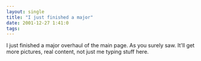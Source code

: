 ```yaml
---
layout: single
title: "I just finished a major"
date: 2001-12-27 1:41:0
tags: 
---
```


I just finished a major overhaul of the main page. As you surely saw. It'll get more pictures, real content, not just me typing stuff here.

